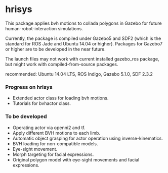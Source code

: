 # hrisys
This package applies bvh motions to collada polygons in Gazebo for future human-robot-interaction simulations.

Currently, the package is compiled under Gazebo5 and SDF2 (which is the standard for ROS Jade and Ubuntu 14.04 or higher).
Packages for Gazebo7 or higher are to be developed in the near future.

The launch files may not work with current installed gazebo_ros package, but might work with compiled-from-source packages.

recommended:
Ubuntu 14.04 LTS, ROS Indigo, Gazebo 5.1.0, SDF 2.3.2

### Progress on hrisys

- Extended actor class for loading bvh motions.
- Tutorials for bvhactor class. 

### To be developed

- Operating actor via openni2 and tf.
- Apply different BVH motions to each limb.
- Automatic object grasping for actor operation using inverse-kinematics.
- BVH loading for non-compatible models. 
- Eye-sight movement.
- Morph targeting for facial expressions.
- Original polygon model with eye-sight movements and facial expressions. 
